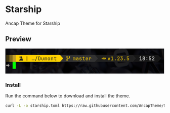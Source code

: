 # Starship
Ancap Theme for Starship

## Preview
![demo image](demo.png)

### Install
Run the command below to download and install the theme.
```bash
curl -L -o starship.toml https://raw.githubusercontent.com/AncapTheme/Starship/main/starship.toml && mv ./starship.toml ~/.config/
```
